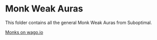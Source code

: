 # Monk Weak Auras
This folder contains all the general Monk Weak Auras from Suboptimal.

[Monks on wago.io](https://wago.io/weakauras/classes/monk)
